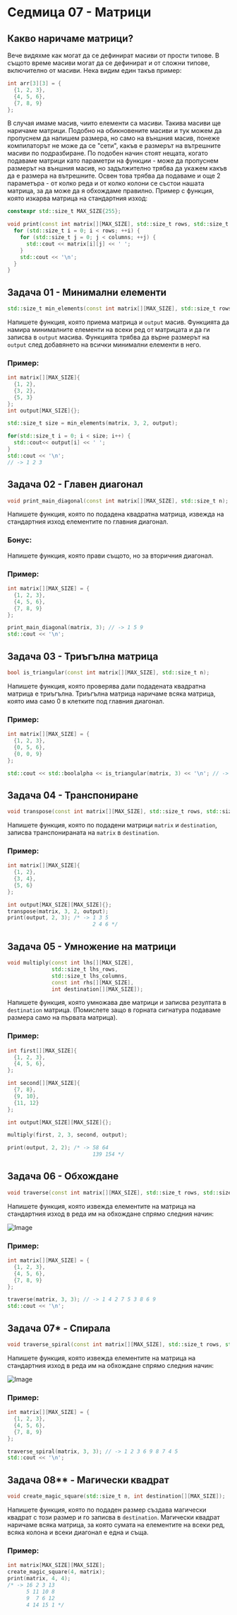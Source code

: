 # Седмица 07 - Матрици

## Какво наричаме матрици?
Вече видяхме как могат да се дефинират масиви от прости типове. В същото време масиви могат да се дефинират и от сложни типове, включително от масиви. Нека видим един такъв пример:
```c++
int arr[3][3] = {
  {1, 2, 3}, 
  {4, 5, 6}, 
  {7, 8, 9}
};
```
В случая имаме масив, чиито елементи са масиви. Такива масиви ще наричаме матрици. Подобно на обикновените масиви и тук можем да пропуснем да напишем размера, но само на външния масив, понеже компилаторът не може да се "сети", какъв е размерът на вътрешните масиви по подразбиране. По подобен начин стоят нещата, когато подаваме матрици като параметри на функции - може да пропуснем размерът на външния масив, но задължително трябва да укажем какъв да е размера на вътрешните. Освен това трябва да подаваме и още 2 параметъра - от колко реда и от колко колони се състои нашата матрица, за да може да я обхождаме правилно. Пример с функция, която изкарва матрица на стандартния изход:
```c++
constexpr std::size_t MAX_SIZE{255};

void print(const int matrix[][MAX_SIZE], std::size_t rows, std::size_t columns) {
  for (std::size_t i = 0; i < rows; ++i) {
    for (std::size_t j = 0; j < columns; ++j) {
      std::cout << matrix[i][j] << ' ';
    }
    std::cout << '\n';
  }
}
``` 

## Задача 01 - Минимални елементи
```c++
std::size_t min_elements(const int matrix[][MAX_SIZE], std::size_t rows, std::size_t columns, int output[]);
```
Напишете функция, която приема матрица и `output` масив. Функцията да намира минималните елементи на всеки ред от матрицата и да ги записва в `output` масива. Функцията трябва да върне размерът на `output` след добавянето на всички минимални елементи в него.

### Пример:
```c++
int matrix[][MAX_SIZE]{
  {1, 2},
  {3, 2},
  {5, 3}
};
int output[MAX_SIZE]{};

std::size_t size = min_elements(matrix, 3, 2, output);

for(std::size_t i = 0; i < size; i++) {
  std::cout<< output[i] << ' ';
}
std::cout << '\n';
// -> 1 2 3
```

## Задача 02 - Главен диагонал
```c++
void print_main_diagonal(const int matrix[][MAX_SIZE], std::size_t n);
```
Напишете функция, която по подадена квадратна матрица, извежда на стандартния изход елементите по главния диагонал.

### Бонус:
Напишете функция, която прави същото, но за вторичния диагонал.

### Пример:
```c++
int matrix[][MAX_SIZE] = {
  {1, 2, 3},
  {4, 5, 6},
  {7, 8, 9}
};

print_main_diagonal(matrix, 3); // -> 1 5 9
std::cout << '\n';
```

## Задача 03 - Триъгълна матрица
```c++
bool is_triangular(const int matrix[][MAX_SIZE], std::size_t n);
```
Напишете функция, която проверява дали подадената квадратна матрица е триъгълна. Триъгълна матрица наричаме всяка матрица, която има само 0 в клетките под главния диагонал.

### Пример:
```c++
int matrix[][MAX_SIZE] = {
  {1, 2, 3},
  {0, 5, 6},
  {0, 0, 9}
};

std::cout << std::boolalpha << is_triangular(matrix, 3) << '\n'; // -> true
```

## Задача 04 - Транспониране
```c++
void transpose(const int matrix[][MAX_SIZE], std::size_t rows, std::size_t columns, int destination[][MAX_SIZE]);
```
Напишете функция, която по подадени матрици `matrix` и `destination`, записва транспонираната на `matrix` в `destination`.

### Пример:
```c++
int matrix[][MAX_SIZE]{
  {1, 2},
  {3, 4},
  {5, 6}
};

int output[MAX_SIZE][MAX_SIZE]{};
transpose(matrix, 3, 2, output);
print(output, 2, 3); /* -> 1 3 5
                           2 4 6 */
```

## Задача 05 - Умножение на матрици
```c++
void multiply(const int lhs[][MAX_SIZE], 
              std::size_t lhs_rows, 
              std::size_t lhs_columns, 
              const int rhs[][MAX_SIZE], 
              int destination[][MAX_SIZE]);
```
Напишете функция, която умножава две матрици и записва резултата в `destination` матрица. (Помислете защо в горната сигнатура подаваме размера само на първата матрица).

### Пример:
```c++
int first[][MAX_SIZE]{
  {1, 2, 3},
  {4, 5, 6},
};

int second[][MAX_SIZE]{
  {7, 8},
  {9, 10},
  {11, 12}
};

int output[MAX_SIZE][MAX_SIZE]{};

multiply(first, 2, 3, second, output);

print(output, 2, 2); /* -> 58 64
                           139 154 */
```

## Задача 06 - Обхождане
```c++
void traverse(const int matrix[][MAX_SIZE], std::size_t rows, std::size_t columns);
```
Напишете функция, която извежда елементите на матрица на стандартния изход в реда им на обхождане спрямо следния начин:

![Image](./matrix.png)

### Пример:
```c++
int matrix[][MAX_SIZE] = {
  {1, 2, 3},
  {4, 5, 6},
  {7, 8, 9}
};

traverse(matrix, 3, 3); // -> 1 4 2 7 5 3 8 6 9
std::cout << '\n';
```

## Задача 07* - Спирала
```c++
void traverse_spiral(const int matrix[][MAX_SIZE], std::size_t rows, std::size_t columns);
```
Напишете функция, която извежда елементите на матрица на стандартния изход в реда им на обхождане спрямо следния начин:

![Image](./spiral.jpg)

### Пример:
```c++
int matrix[][MAX_SIZE] = {
  {1, 2, 3},
  {4, 5, 6},
  {7, 8, 9}
};

traverse_spiral(matrix, 3, 3); // -> 1 2 3 6 9 8 7 4 5
std::cout << '\n';
```

## Задача 08** - Магически квадрат
```c++
void create_magic_square(std::size_t n, int destination[][MAX_SIZE]);
```
Напишете функция, която по подаден размер създава магически квадрат с този размер и го записва в `destination`. Магически квадрат наричаме всяка матрица, за която сумата на елементите на всеки ред, всяка колона и всеки диагонал е една и съща.

### Пример:
```c++
int matrix[MAX_SIZE][MAX_SIZE];
create_magic_square(4, matrix);
print(matrix, 4, 4);
/* -> 16 2 3 13 
      5 11 10 8 
      9  7 6 12 
      4 14 15 1 */
```